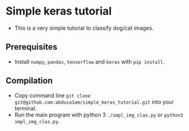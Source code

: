 # Simple keras tutorial
- This is a very simple tutorial to classify dog/cat images.
## Prerequisites
- Install `numpy`, `pandas`, `tensorflow` and `keras` with `pip install`.
## Compilation
- Copy command line `git clone git@github.com:abdusa1am/simple_keras_tutorial.git` into your terminal.
- Run the main program with python 3 `./smpl_img_clas.py` or `python3 smpl_img_clas.py`.
